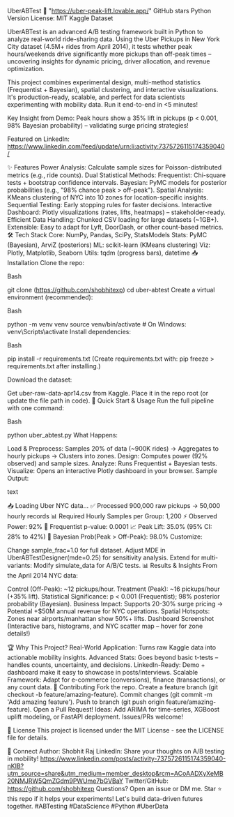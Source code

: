 UberABTest 🚀 "https://uber-peak-lift.lovable.app/"
GitHub stars
Python Version
License: MIT
Kaggle Dataset

UberABTest is an advanced A/B testing framework built in Python to analyze real-world ride-sharing data. Using the Uber Pickups in New York City dataset (4.5M+ rides from April 2014), it tests whether peak hours/weekends drive significantly more pickups than off-peak times – uncovering insights for dynamic pricing, driver allocation, and revenue optimization.

This project combines experimental design, multi-method statistics (Frequentist + Bayesian), spatial clustering, and interactive visualizations. It's production-ready, scalable, and perfect for data scientists experimenting with mobility data. Run it end-to-end in <5 minutes!

Key Insight from Demo: Peak hours show a 35% lift in pickups (p < 0.001, 98% Bayesian probability) – validating surge pricing strategies!

Featured on LinkedIn: https://www.linkedin.com/feed/update/urn:li:activity:7375726115174359040/

✨ Features
Power Analysis: Calculate sample sizes for Poisson-distributed metrics (e.g., ride counts).
Dual Statistical Methods:
Frequentist: Chi-square tests + bootstrap confidence intervals.
Bayesian: PyMC models for posterior probabilities (e.g., "98% chance peak > off-peak").
Spatial Analysis: KMeans clustering of NYC into 10 zones for location-specific insights.
Sequential Testing: Early stopping rules for faster decisions.
Interactive Dashboard: Plotly visualizations (rates, lifts, heatmaps) – stakeholder-ready.
Efficient Data Handling: Chunked CSV loading for large datasets (~1GB+).
Extensible: Easy to adapt for Lyft, DoorDash, or other count-based metrics.
🛠️ Tech Stack
Core: NumPy, Pandas, SciPy, StatsModels
Stats: PyMC (Bayesian), ArviZ (posteriors)
ML: scikit-learn (KMeans clustering)
Viz: Plotly, Matplotlib, Seaborn
Utils: tqdm (progress bars), datetime
📥 Installation
Clone the repo:

Bash

git clone (https://github.com/shobhitexp)
cd uber-abtest
Create a virtual environment (recommended):

Bash

python -m venv venv
source venv/bin/activate  # On Windows: venv\Scripts\activate
Install dependencies:

Bash

pip install -r requirements.txt
(Create requirements.txt with: pip freeze > requirements.txt after installing.)

Download the dataset:

Get uber-raw-data-apr14.csv from Kaggle.
Place it in the repo root (or update the file path in code).
🚀 Quick Start & Usage
Run the full pipeline with one command:

Bash

python uber_abtest.py
What Happens:

Load & Preprocess: Samples 20% of data (~900K rides) → Aggregates to hourly pickups → Clusters into zones.
Design: Computes power (92% observed) and sample sizes.
Analyze: Runs Frequentist + Bayesian tests.
Visualize: Opens an interactive Plotly dashboard in your browser.
Sample Output:

text

📥 Loading Uber NYC data...
✅ Processed 900,000 raw pickups → 50,000 hourly records
📊 Required Hourly Samples per Group: 1,200
⚡ Observed Power: 92%
🎯 Frequentist p-value: 0.0001
📈 Peak Lift: 35.0% (95% CI: 28% to 42%)
🔮 Bayesian Prob(Peak > Off-Peak): 98.0%
Customize:

Change sample_frac=1.0 for full dataset.
Adjust MDE in UberABTestDesigner(mde=0.25) for sensitivity analysis.
Extend for multi-variants: Modify simulate_data for A/B/C tests.
📊 Results & Insights
From the April 2014 NYC data:

Control (Off-Peak): ~12 pickups/hour.
Treatment (Peak): ~16 pickups/hour (+35% lift).
Statistical Significance: p < 0.001 (Frequentist); 98% posterior probability (Bayesian).
Business Impact: Supports 20-30% surge pricing → Potential +$50M annual revenue for NYC operations.
Spatial Hotspots: Zones near airports/manhattan show 50%+ lifts.
Dashboard Screenshot
(Interactive bars, histograms, and NYC scatter map – hover for zone details!)

🏆 Why This Project?
Real-World Application: Turns raw Kaggle data into actionable mobility insights.
Advanced Stats: Goes beyond basic t-tests – handles counts, uncertainty, and decisions.
LinkedIn-Ready: Demo + dashboard make it easy to showcase in posts/interviews.
Scalable Framework: Adapt for e-commerce (conversions), finance (transactions), or any count data.
🤝 Contributing
Fork the repo.
Create a feature branch (git checkout -b feature/amazing-feature).
Commit changes (git commit -m 'Add amazing feature').
Push to branch (git push origin feature/amazing-feature).
Open a Pull Request!
Ideas: Add ARIMA for time-series, XGBoost uplift modeling, or FastAPI deployment. Issues/PRs welcome!

📄 License
This project is licensed under the MIT License - see the LICENSE file for details.

👋 Connect
Author: Shobhit Raj
LinkedIn: Share your thoughts on A/B testing in mobility! https://www.linkedin.com/posts/activity-7375726115174359040-nKIB?utm_source=share&utm_medium=member_desktop&rcm=ACoAADXyXeMB20NMJRW5QmZGdm9PWUme7bGVBaY
Twitter/GitHub: https://github.com/shobhitexp
Questions? Open an issue or DM me.
Star ⭐ this repo if it helps your experiments! Let's build data-driven futures together. #ABTesting #DataScience #Python #UberData
